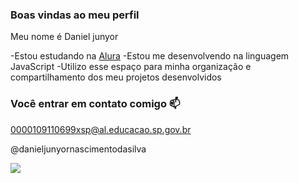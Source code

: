 ### Boas vindas ao meu perfil

Meu nome é Daniel junyor

-Estou estudando na [Alura](https://cursos.alura.com.br/dashboard)
-Estou me desenvolvendo na linguagem JavaScript
-Utilizo esse espaço para minha organização e compartilhamento dos meu projetos desenvolvidos

### Você entrar em contato comigo 📫

0000109110699xsp@al.educacao.sp.gov.br

@danieljunyornascimentodasilva


![](https://media1.tenor.com/m/7GyHsInT8uoAAAAC/naruto.gif)
